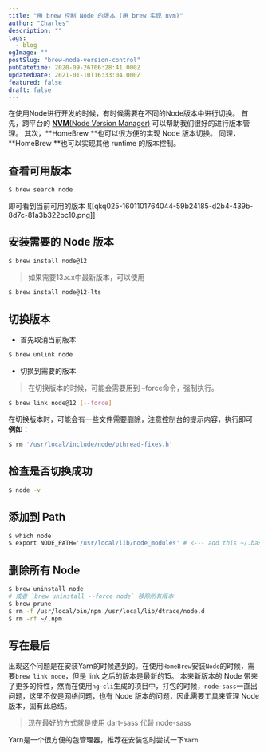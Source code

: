 ```yaml
---
title: "用 brew 控制 Node 的版本 (用 brew 实现 nvm)"
author: "Charles"
description: ""
tags:
  - blog
ogImage: ""
postSlug: "brew-node-version-control"
pubDatetime: 2020-09-26T06:28:41.000Z
updatedDate: 2021-01-10T16:33:04.000Z
featured: false
draft: false
---
```


在使用Node进行开发的时候，有时候需要在不同的Node版本中进行切换。
首先，跨平台的 [**NVM**(Node Version Manager)](https://github.com/creationix/nvm) 可以帮助我们很好的进行版本管理。
其次，**HomeBrew **也可以很方便的实现 Node 版本切换。
同理，**HomeBrew **也可以实现其他 runtime 的版本控制。

## 查看可用版本

```bash
$ brew search node
```

即可看到当前可用的版本
![[qkq025-1601101764044-59b24185-d2b4-439b-8d7c-81a3b322bc10.png]]

## 安装需要的 Node 版本

```bash
$ brew install node@12
```

> 如果需要13.x.x中最新版本，可以使用

```bash
$ brew install node@12-lts
```

## 切换版本

- 首先取消当前版本

```bash
$ brew unlink node
```

- 切换到需要的版本

> 在切换版本的时候，可能会需要用到 –force命令，强制执行。

```bash
$ brew link node@12 [--force]
```

在切换版本时，可能会有一些文件需要删除，注意控制台的提示内容，执行即可
**例如：**

```bash
$ rm '/usr/local/include/node/pthread-fixes.h'
```

## 检查是否切换成功

```bash
$ node -v
```

## 添加到 Path

```bash
$ which node
$ export NODE_PATH='/usr/local/lib/node_modules' # <--- add this ~/.bashrc
```

## 删除所有 Node

```bash
$ brew uninstall node
# 或者 `brew uninstall --force node` 移除所有版本
$ brew prune
$ rm -f /usr/local/bin/npm /usr/local/lib/dtrace/node.d
$ rm -rf ~/.npm
```

## 写在最后

出现这个问题是在安装Yarn的时候遇到的。在使用`HomeBrew`安装`Node`的时候，需要`brew link node`，但是 link 之后的版本是最新的15。
本来新版本的 Node 带来了更多的特性，然而在使用`ng-cli`生成的项目中，打包的时候，`node-sass`一直出问题，这里不仅是网络问题，也有 Node 版本的问题，因此需要工具来管理 Node 版本，固有此总结。

> 现在最好的方式就是使用 dart-sass 代替 node-sass

Yarn是一个很方便的包管理器，推荐在安装包时尝试一下`Yarn`

